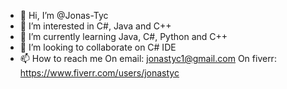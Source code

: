 - 👋 Hi, I’m @Jonas-Tyc
- 👀 I’m interested in C#, Java and C++
- 🌱 I’m currently learning Java, C#, Python and C++
- 💞️ I’m looking to collaborate on C# IDE
- 📫 How to reach me 
On email: jonastyc1@gmail.com
On fiverr: https://www.fiverr.com/users/jonastyc



<!---
Jonas-Tyc/Jonas-Tyc is a ✨ special ✨ repository because its `README.md` (this file) appears on your GitHub profile.
You can click the Preview link to take a look at your changes.
--->
